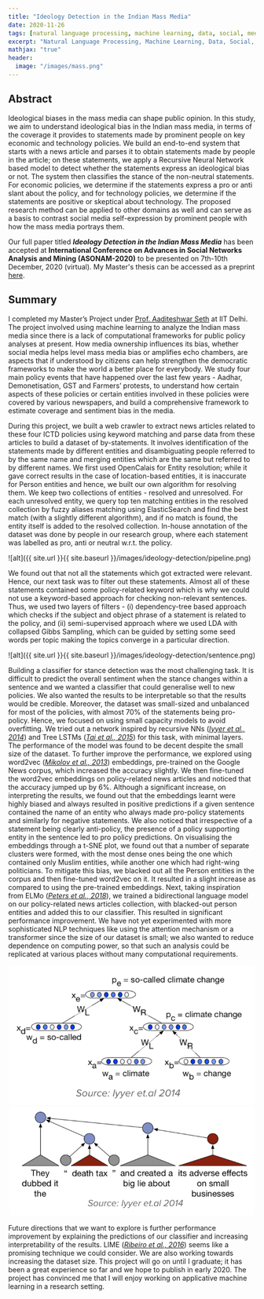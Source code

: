 ```yaml
---
title: "Ideology Detection in the Indian Mass Media"
date: 2020-11-26
tags: [natural language processing, machine learning, data, social, media]
excerpt: "Natural Language Processing, Machine Learning, Data, Social, Media"
mathjax: "true"
header:
  image: "/images/mass.png"
---
```


## Abstract
Ideological biases in the mass media can shape public opinion. In this study, we aim to understand ideological bias in the Indian mass media, in terms of the coverage it provides to statements made by prominent people on key economic and technology policies. We build an end-to-end system that starts with a news article and parses it to obtain statements made by people in the article; on these statements, we apply a Recursive Neural Network based model to detect whether the statements express an ideological bias or not. The system then classifies the stance of the non-neutral statements. For economic policies, we determine if the statements express a pro or anti slant about the policy, and for technology policies, we determine if the statements are positive or skeptical about technology. The proposed research method can be applied to other domains as well and can serve as a basis to contrast social media self-expression by prominent people with how the mass media portrays them.

Our full paper titled _**Ideology Detection in the Indian Mass Media**_ has been accepted at **International Conference on Advances in Social Networks Analysis and Mining (ASONAM-2020)** to be presented on 7th-10th December, 2020 (virtual). My Master's thesis can be accessed as a preprint [here](https://easychair.org/publications/preprint/fLrK).

## Summary
I completed my Master’s Project under [Prof. Aaditeshwar Seth](http://www.cse.iitd.ernet.in/~aseth/) at IIT Delhi. The project involved using machine learning to analyze the Indian mass media since there is a lack of computational frameworks for public policy analyses at present. How media ownership influences its bias, whether social media helps level mass media bias or amplifies echo chambers, are aspects that if understood by citizens can help strengthen the democratic frameworks to make the world a better place for everybody. We study four main policy events that have happened over the last few years - Aadhar, Demonetisation, GST and Farmers’ protests, to understand how certain aspects of these policies or certain entities involved in these policies were covered by various newspapers, and build a comprehensive framework to estimate coverage and sentiment bias in the media.

During this project, we built a web crawler to extract news articles related to these four ICTD policies using keyword matching and parse data from these articles to build a dataset of by-statements. It involves identification of the statements made by different entities and disambiguating people referred to by the same name and merging entities which are the same but referred to by different names. We first used OpenCalais for Entity resolution; while it gave correct results in the case of location-based entities, it is inaccurate for Person entities and hence, we built our own algorithm for resolving them. We keep two collections of entities - resolved and unresolved. For each unresolved entity, we query top ten matching entities in the resolved collection by fuzzy aliases matching using ElasticSearch and find the best match (with a slightly different algorithm), and if no match is found, the entity itself is added to the resolved collection. In-house annotation of the dataset was done by people in our research group, where each statement was labelled as pro, anti or neutral w.r.t. the policy.

![alt]({{ site.url }}{{ site.baseurl }}/images/ideology-detection/pipeline.png)

We found out that not all the statements which got extracted were relevant. Hence, our next task was to filter out these statements. Almost all of these statements contained some policy-related keyword which is why we could not use a keyword-based approach for checking non-relevant sentences. Thus, we used two layers of filters - (i) dependency-tree based approach which checks if the subject and object phrase of a statement is related to the policy, and (ii) semi-supervised approach where we used LDA with collapsed Gibbs Sampling, which can be guided by setting some seed words per topic making the topics converge in a particular direction.

![alt]({{ site.url }}{{ site.baseurl }}/images/ideology-detection/sentence.png)

Building a classifier for stance detection was the most challenging task. It is difficult to predict the overall sentiment when the stance changes within a sentence and we wanted a classifier that could generalise well to new policies. We also wanted the results to be interpretable so that the results would be credible. Moreover, the dataset was small-sized and unbalanced for most of the policies, with almost 70% of the statements being pro-policy. Hence, we focused on using small capacity models to avoid overfitting. We tried out a network inspired by recursive NNs (_[Iyyer et al., 2014](https://www.aclweb.org/anthology/P14-1105.pdf)_) and Tree LSTMs (_[Tai et al., 2015](https://www.aclweb.org/anthology/P15-1150.pdf)_) for this task, with minimal layers. The performance of the model was found to be decent despite the small size of the dataset. To further improve the performance, we explored using word2vec (_[Mikolov et al., 2013](https://papers.nips.cc/paper/5021-distributed-representations-of-words-and-phrases-and-their-compositionality.pdf)_) embeddings, pre-trained on the Google News corpus, which increased the accuracy slightly. We then fine-tuned the word2vec embeddings on policy-related news articles and noticed that the accuracy jumped up by 6%. Although a significant increase, on interpreting the results, we found out that the embeddings learnt were highly biased and always resulted in positive predictions if a given sentence contained the name of an entity who always made pro-policy statements and similarly for negative statements. We also noticed that irrespective of a statement being clearly anti-policy, the presence of a policy supporting entity in the sentence led to pro policy predictions. On visualising the embeddings through a t-SNE plot, we found out that a number of separate clusters were formed, with the most dense ones being the one which contained only Muslim entities, while another one which had right-wing politicians. To mitigate this bias, we blacked out all the Person entities in the corpus and then fine-tuned word2vec on it. It resulted in a slight increase as compared to using the pre-trained embeddings. Next, taking inspiration from ELMo (_[Peters et al., 2018](https://arxiv.org/pdf/1802.05365.pdf)_), we trained a bidirectional language model on our policy-related news articles collection, with blacked-out person entities and added this to our classifier. This resulted in significant performance improvement. We have not yet experimented with more sophisticated NLP techniques like using the attention mechanism or a transformer since the size of our dataset is small; we also wanted to reduce dependence on computing power, so that such an analysis could be replicated at various places without many computational requirements.

<div style="text-align: center;">
  <img src="/images/ideology-detection/model1.png" style="width: 500px">
  <img src="/images/ideology-detection/model2.png" style="width: 500px">
</div>

Future directions that we want to explore is further performance improvement by explaining the predictions of our classifier and increasing interpretability of the results. LIME (_[Ribeiro et al., 2016](https://www.kdd.org/kdd2016/papers/files/rfp0573-ribeiroA.pdf)_) seems like a promising technique we could consider. We are also working towards increasing the dataset size. This project will go on until I graduate; it has been a great experience so far and we hope to publish in early 2020. The project has convinced me that I will enjoy working on applicative machine learning in a research setting.

